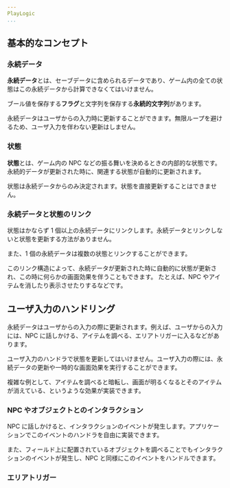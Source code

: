 ```yaml
---
PlayLogic
...
```



## 基本的なコンセプト

### 永続データ

**永続データ**とは、セーブデータに含められるデータであり、ゲーム内の全ての状態はこの永続データから計算できなくてはいけません。

ブール値を保存する**フラグ**と文字列を保存する**永続的文字列**があります。

永続データはユーザからの入力時に更新することができます。無限ループを避けるため、ユーザ入力を伴わない更新はしません。

### 状態

**状態**とは、ゲーム内の NPC などの振る舞いを決めるときの内部的な状態です。永続的データが更新された時に、関連する状態が自動的に更新されます。

状態は永続データからのみ決定されます。状態を直接更新することはできません。

### 永続データと状態のリンク

状態はかならず 1 個以上の永続データにリンクします。永続データとリンクしないと状態を更新する方法がありません。

また、1 個の永続データは複数の状態とリンクすることができます。

このリンク構造によって、永続データが更新された時に自動的に状態が更新され、この時に何らかの画面効果を伴うこともできます。
たとえば、NPC やアイテムを消したり表示させたりするなどです。

## ユーザ入力のハンドリング

永続データはユーザからの入力の際に更新されます。例えば、ユーザからの入力には、NPC に話しかける、アイテムを調べる、エリアトリガーに入るなどがあります。

ユーザ入力のハンドラで状態を更新してはいけません。ユーザ入力の際には、永続データの更新や一時的な画面効果を実行することができます。

複雑な例として、アイテムを調べると暗転し、画面が明るくなるとそのアイテムが消えている、というような効果が実装できます。

### NPC やオブジェクトとのインタラクション

NPC に話しかけると、インタラクションのイベントが発生します。アプリケーションでこのイベントのハンドラを自由に実装できます。

また、フィールド上に配置されているオブジェクトを調べることでもインタラクションのイベントが発生し、NPC と同様にこのイベントをハンドルできます。

### エリアトリガー

